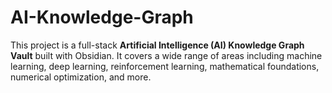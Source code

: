 # AI-Knowledge-Graph
This project is a full-stack **Artificial Intelligence (AI) Knowledge Graph Vault** built with Obsidian. It covers a wide range of areas including machine learning, deep learning, reinforcement learning, mathematical foundations, numerical optimization, and more. 
